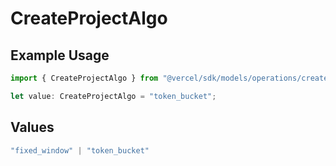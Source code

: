 # CreateProjectAlgo

## Example Usage

```typescript
import { CreateProjectAlgo } from "@vercel/sdk/models/operations/createproject.js";

let value: CreateProjectAlgo = "token_bucket";
```

## Values

```typescript
"fixed_window" | "token_bucket"
```